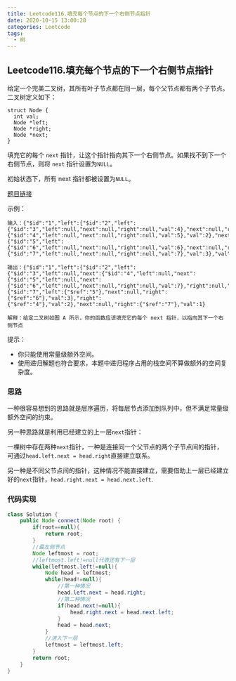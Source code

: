 ```yaml
---
title: Leetcode116.填充每个节点的下一个右侧节点指针
date: 2020-10-15 13:00:28
categories: Leetcode
tags:
  - 树
---
```


## Leetcode116.填充每个节点的下一个右侧节点指针

给定一个完美二叉树，其所有叶子节点都在同一层，每个父节点都有两个子节点。二叉树定义如下：

```
struct Node {
  int val;
  Node *left;
  Node *right;
  Node *next;
}
```



填充它的每个 `next` 指针，让这个指针指向其下一个右侧节点。如果找不到下一个右侧节点，则将 `next` 指针设置为`NULL`。

初始状态下，所有 next 指针都被设置为`NULL`。

 [题目链接](https://leetcode-cn.com/problems/populating-next-right-pointers-in-each-node)

<!--more-->

示例：

```
输入：{"$id":"1","left":{"$id":"2","left":{"$id":"3","left":null,"next":null,"right":null,"val":4},"next":null,"right":{"$id":"4","left":null,"next":null,"right":null,"val":5},"val":2},"next":null,"right":{"$id":"5","left":{"$id":"6","left":null,"next":null,"right":null,"val":6},"next":null,"right":{"$id":"7","left":null,"next":null,"right":null,"val":7},"val":3},"val":1}

输出：{"$id":"1","left":{"$id":"2","left":{"$id":"3","left":null,"next":{"$id":"4","left":null,"next":{"$id":"5","left":null,"next":{"$id":"6","left":null,"next":null,"right":null,"val":7},"right":null,"val":6},"right":null,"val":5},"right":null,"val":4},"next":{"$id":"7","left":{"$ref":"5"},"next":null,"right":{"$ref":"6"},"val":3},"right":{"$ref":"4"},"val":2},"next":null,"right":{"$ref":"7"},"val":1}

解释：给定二叉树如图 A 所示，你的函数应该填充它的每个 next 指针，以指向其下一个右侧节点
```




提示：

- 你只能使用常量级额外空间。
- 使用递归解题也符合要求，本题中递归程序占用的栈空间不算做额外的空间复杂度。



### 思路

一种很容易想到的思路就是层序遍历，将每层节点添加到队列中，但不满足常量级额外空间的约束。

另一种思路就是利用已经建立的上一层`next`指针：

一棵树中存在两种`next`指针，一种是连接同一个父节点的两个子节点间的指针，可通过`head.left.next = head.right`直接建立联系。

另一种是不同父节点间的指针，这种情况不能直接建立，需要借助上一层已经建立好的`next`指针，`head.right.next = head.next.left`.



### 代码实现

```java
class Solution {
    public Node connect(Node root) {
        if(root==null){
            return root;
        }
        //最左侧节点
        Node leftmost = root;
        //leftmost.left!=null代表还有下一层
        while(leftmost.left!=null){
            Node head = leftmost;
            while(head!=null){
                //第一种情况
                head.left.next = head.right;
                //第二种情况
                if(head.next!=null){
                    head.right.next = head.next.left;
                }
                head = head.next;
            }
            //进入下一层
            leftmost = leftmost.left;
        }
        return root;
    }
}
```



